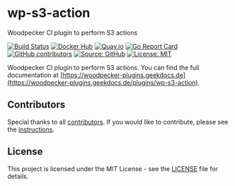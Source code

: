 # wp-s3-action

Woodpecker CI plugin to perform S3 actions

[![Build Status](https://ci.thegeeklab.de/api/badges/thegeeklab/wp-s3-action/status.svg)](https://ci.thegeeklab.de/repos/thegeeklab/wp-s3-action)
[![Docker Hub](https://img.shields.io/badge/dockerhub-latest-blue.svg?logo=docker&logoColor=white)](https://hub.docker.com/r/thegeeklab/wp-s3-action)
[![Quay.io](https://img.shields.io/badge/quay-latest-blue.svg?logo=docker&logoColor=white)](https://quay.io/repository/thegeeklab/wp-s3-action)
[![Go Report Card](https://goreportcard.com/badge/github.com/thegeeklab/wp-s3-action)](https://goreportcard.com/report/github.com/thegeeklab/wp-s3-action)
[![GitHub contributors](https://img.shields.io/github/contributors/thegeeklab/wp-s3-action)](https://github.com/thegeeklab/wp-s3-action/graphs/contributors)
[![Source: GitHub](https://img.shields.io/badge/source-github-blue.svg?logo=github&logoColor=white)](https://github.com/thegeeklab/wp-s3-action)
[![License: MIT](https://img.shields.io/github/license/thegeeklab/wp-s3-action)](https://github.com/thegeeklab/wp-s3-action/blob/main/LICENSE)

Woodpecker CI plugin to perform S3 actions. You can find the full documentation at [https://woodpecker-plugins.geekdocs.de](https://woodpecker-plugins.geekdocs.de/plugins/wp-s3-action).

## Contributors

Special thanks to all [contributors](https://github.com/thegeeklab/wp-s3-action/graphs/contributors). If you would like to contribute, please see the [instructions](https://github.com/thegeeklab/wp-s3-action/blob/main/CONTRIBUTING.md).

## License

This project is licensed under the MIT License - see the [LICENSE](https://github.com/thegeeklab/wp-s3-action/blob/main/LICENSE) file for details.
